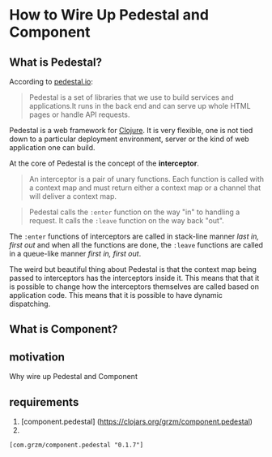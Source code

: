 # How to Wire Up Pedestal and Component

## What is Pedestal?

According to [pedestal.io](http://pedestal.io/):

> Pedestal is a set of libraries that we use to build services and applications.It runs in the back end and can serve up whole HTML pages or handle API requests.

Pedestal is a web framework for [Clojure](https://clojure.org/).
It is very flexible, one is not tied down to a particular deployment environment, server or the kind of web application one can build.

At the core of Pedestal is the concept of the **interceptor**.

> An interceptor is a pair of unary functions. Each function is called with a context map and must return either a context map or a channel that will deliver a context map.

> Pedestal calls the `:enter` function on the way "in" to handling a request. It calls the `:leave` function on the way back "out".

The `:enter` functions of interceptors are called in stack-line manner *last in, first out* and when all the functions are done, the `:leave` functions are called in a queue-like manner *first in, first out*. 

The weird but beautiful thing about Pedestal is that the context map being passed to interceptors has the interceptors inside it.
This means that that it is possible to change how the interceptors themselves are called based on application code.
This means that it is possible to have dynamic dispatching.



## What is Component?

## motivation

Why wire up Pedestal and Component 

## requirements



1. [component.pedestal] (https://clojars.org/grzm/component.pedestal)
2. 

`[com.grzm/component.pedestal "0.1.7"]`
